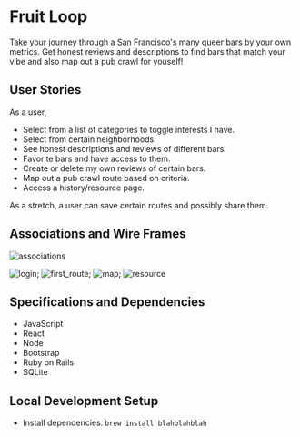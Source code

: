 # Fruit Loop

Take your journey through a San Francisco's many queer bars by your own metrics. Get honest reviews and descriptions to find bars that match your vibe and also map out a pub crawl for youself!

## User Stories

As a user,

<!-- * I can create an account or log in. -->
* Select from a list of categories to toggle interests I have.
* Select from certain neighborhoods.
* See honest descriptions and reviews of different bars.
* Favorite bars and have access to them.
* Create or delete my own reviews of certain bars.
* Map out a pub crawl route based on criteria.
* Access a history/resource page.


As a stretch, a user can save certain routes and possibly share them.


## Associations and Wire Frames

![associations](public/associations_table.png)


![login](public/login.png);
![first_route](public/login.png);
![map](public/map_route.png);
![resource](public/resource.png)


## Specifications and Dependencies

* JavaScript
* React
* Node
* Bootstrap
* Ruby on Rails
* SQLite

## Local Development Setup

* Install dependencies.
`brew install blahblahblah`


<!-- * Go to https://localhost -->
